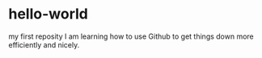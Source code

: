 # hello-world
my first reposity
I am learning how to use Github to get things down more efficiently and nicely.
